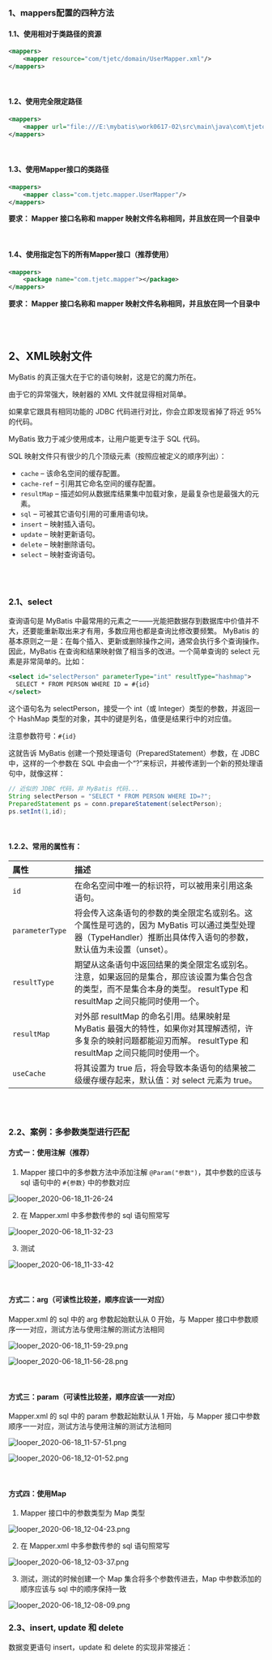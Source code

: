 ### 1、mappers配置的四种方法

#### 1.1、使用相对于类路径的资源

~~~xml
<mappers>
    <mapper resource="com/tjetc/domain/UserMapper.xml"/>
</mappers>
~~~

<br>

#### 1.2、使用完全限定路径

~~~xml
<mappers>
    <mapper url="file:///E:\mybatis\work0617-02\src\main\java\com\tjetc\domain\UserMapper.xml"/>
</mappers>
~~~

<br>

#### 1.3、使用Mapper接口的类路径

~~~xml
<mappers>
    <mapper class="com.tjetc.mapper.UserMapper"/>
</mappers>
~~~

**要求： Mapper 接口名称和 mapper 映射文件名称相同，并且放在同一个目录中**

<br>

#### 1.4、使用指定包下的所有Mapper接口（推荐使用）

~~~xml
<mappers>
    <package name="com.tjetc.mapper"></package>
</mappers>
~~~

**要求： Mapper 接口名称和 mapper 映射文件名称相同，并且放在同一个目录中**

<br>

<br>



## 2、XML映射文件

MyBatis 的真正强大在于它的语句映射，这是它的魔力所在。

由于它的异常强大，映射器的 XML 文件就显得相对简单。

如果拿它跟具有相同功能的 JDBC 代码进行对比，你会立即发现省掉了将近 95% 的代码。

MyBatis 致力于减少使用成本，让用户能更专注于 SQL 代码。

SQL 映射文件只有很少的几个顶级元素（按照应被定义的顺序列出）：

- `cache` – 该命名空间的缓存配置。
- `cache-ref` – 引用其它命名空间的缓存配置。
- `resultMap` – 描述如何从数据库结果集中加载对象，是最复杂也是最强大的元素。
- `sql` – 可被其它语句引用的可重用语句块。
- `insert` – 映射插入语句。
- `update` – 映射更新语句。
- `delete` – 映射删除语句。
- `select` – 映射查询语句。

<br>

<br>

### 2.1、select

查询语句是 MyBatis 中最常用的元素之一——光能把数据存到数据库中价值并不大，还要能重新取出来才有用，多数应用也都是查询比修改要频繁。 MyBatis 的基本原则之一是：在每个插入、更新或删除操作之间，通常会执行多个查询操作。因此，MyBatis 在查询和结果映射做了相当多的改进。一个简单查询的 select 元素是非常简单的。比如：

```xml
<select id="selectPerson" parameterType="int" resultType="hashmap">
  SELECT * FROM PERSON WHERE ID = #{id}
</select>
```



这个语句名为 selectPerson，接受一个 int（或 Integer）类型的参数，并返回一个 HashMap 类型的对象，其中的键是列名，值便是结果行中的对应值。

注意参数符号：`#{id}`

这就告诉 MyBatis 创建一个预处理语句（PreparedStatement）参数，在 JDBC 中，这样的一个参数在 SQL 中会由一个“?”来标识，并被传递到一个新的预处理语句中，就像这样：

```java
// 近似的 JDBC 代码，非 MyBatis 代码...
String selectPerson = "SELECT * FROM PERSON WHERE ID=?";
PreparedStatement ps = conn.prepareStatement(selectPerson);
ps.setInt(1,id);
```

<br>

#### 1.2.2、常用的属性有：

| 属性            | 描述                                                         |
| :-------------- | :----------------------------------------------------------- |
| `id`            | 在命名空间中唯一的标识符，可以被用来引用这条语句。           |
| `parameterType` | 将会传入这条语句的参数的类全限定名或别名。这个属性是可选的，因为 MyBatis 可以通过类型处理器（TypeHandler）推断出具体传入语句的参数，默认值为未设置（unset）。 |
| `resultType`    | 期望从这条语句中返回结果的类全限定名或别名。 注意，如果返回的是集合，那应该设置为集合包含的类型，而不是集合本身的类型。 resultType 和 resultMap 之间只能同时使用一个。 |
| `resultMap`     | 对外部 resultMap 的命名引用。结果映射是 MyBatis 最强大的特性，如果你对其理解透彻，许多复杂的映射问题都能迎刃而解。 resultType 和 resultMap 之间只能同时使用一个。 |
| `useCache`      | 将其设置为 true 后，将会导致本条语句的结果被二级缓存缓存起来，默认值：对 select 元素为 true。 |

<br>

<br>

### 2.2、案例：多参数类型进行匹配

#### 方式一：使用注解（推荐）

1. Mapper 接口中的多参数方法中添加注解 `@Param("参数")`，其中参数的应该与 sql 语句中的 `#{参数}` 中的参数对应

![looper_2020-06-18_11-26-24](image/looper_2020-06-18_11-26-24.png)

2. 在 Mapper.xml 中多参数传参的 sql 语句照常写

![looper_2020-06-18_11-32-23](image/looper_2020-06-18_11-32-23.png)

3. 测试

![looper_2020-06-18_11-33-42](image/looper_2020-06-18_11-33-42.png)

<br>

#### 方式二：arg（可读性比较差，顺序应该一一对应）

Mapper.xml 的 sql 中的 arg 参数起始默认从 0 开始，与 Mapper 接口中参数顺序一一对应，测试方法与使用注解的测试方法相同

![looper_2020-06-18_11-59-29.png](image/looper_2020-06-18_11-59-29.png)

![looper_2020-06-18_11-56-28.png](image/looper_2020-06-18_11-56-28.png)

<br>

#### 方式三：param（可读性比较差，顺序应该一一对应）

Mapper.xml 的 sql 中的 param 参数起始默认从 1 开始，与 Mapper 接口中参数顺序一一对应，测试方法与使用注解的测试方法相同

![looper_2020-06-18_11-57-51.png](image/looper_2020-06-18_11-57-51.png)

![looper_2020-06-18_12-01-52.png](image/looper_2020-06-18_12-01-52.png)

<br>

#### 方式四：使用Map

1. Mapper 接口中的参数类型为 Map 类型

![looper_2020-06-18_12-04-23.png](image/looper_2020-06-18_12-04-23.png)

2. 在 Mapper.xml 中多参数传参的 sql 语句照常写

![looper_2020-06-18_12-03-37.png](image/looper_2020-06-18_12-03-37.png)

3. 测试，测试的时候创建一个 Map 集合将多个参数传进去，Map 中参数添加的顺序应该与 sql 中的顺序保持一致

![looper_2020-06-18_12-08-09.png](image/looper_2020-06-18_12-08-09.png)



### 2.3、insert, update 和 delete

数据变更语句 insert，update 和 delete 的实现非常接近：























